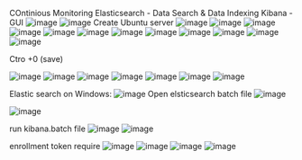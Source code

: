 COntinious Monitoring
Elasticsearch - Data Search & Data Indexing
Kibana - GUI 
![image](https://user-images.githubusercontent.com/43515480/231362084-7e868582-751a-4a5c-ad68-3d7654420ee2.png)
![image](https://user-images.githubusercontent.com/43515480/231363403-25a4c168-4d34-411f-8bf8-ecd08c3f3feb.png)
Create Ubuntu server
![image](https://user-images.githubusercontent.com/43515480/231363731-6bf6057c-da42-4b83-9b08-24966e36e4ed.png)
![image](https://user-images.githubusercontent.com/43515480/231363747-eaea0c20-626c-4754-b537-6bb15b5aa056.png)
![image](https://user-images.githubusercontent.com/43515480/231363850-6a155f95-226f-48e0-b05a-14dc9ef38061.png)
![image](https://user-images.githubusercontent.com/43515480/231363882-d7dc628d-e929-4a96-937f-373192a805bb.png)
![image](https://user-images.githubusercontent.com/43515480/231363894-fc2937d6-22e5-4395-8ad1-89ca43b128bc.png)
![image](https://user-images.githubusercontent.com/43515480/231364011-d497fc35-d000-4ce4-b020-5f508cfde445.png)
![image](https://user-images.githubusercontent.com/43515480/231364094-9512aac5-4027-4e7b-898a-95df59185d58.png)
![image](https://user-images.githubusercontent.com/43515480/231364898-6b37f740-1162-4c52-aea5-dbf8d3ad668c.png)
![image](https://user-images.githubusercontent.com/43515480/231365181-25f75479-66bb-4197-9704-c58a9a5b8f93.png)
![image](https://user-images.githubusercontent.com/43515480/231365217-789c2a42-d799-40bb-b174-93715e51328b.png)
![image](https://user-images.githubusercontent.com/43515480/231365228-432c9d14-465b-47c1-b26d-5a10a5606326.png)
![image](https://user-images.githubusercontent.com/43515480/231365358-1059707c-3619-4968-b9a7-9a39e3c1666e.png)

Ctro +0 (save)

![image](https://user-images.githubusercontent.com/43515480/231365522-4f72589e-5cac-4aff-a8b2-4b30646ac756.png)
![image](https://user-images.githubusercontent.com/43515480/231365663-fe394875-ffc7-4d57-9207-7aa1d62c09af.png)
![image](https://user-images.githubusercontent.com/43515480/231368526-d2dded1a-0abb-4d27-a57e-e7f1389a8b4c.png)
![image](https://user-images.githubusercontent.com/43515480/231370667-5eed79ba-c441-4fa4-8161-eb16eac0d195.png)
![image](https://user-images.githubusercontent.com/43515480/231370771-3381441b-458c-49c6-9722-94f97213c3c8.png)
![image](https://user-images.githubusercontent.com/43515480/231370886-5cead386-4192-4dec-a7cc-c8d2af45f901.png)
![image](https://user-images.githubusercontent.com/43515480/231370975-ef2a4e44-b253-4168-b413-ecea5c18a57a.png)


Elastic search on Windows:
![image](https://user-images.githubusercontent.com/43515480/231371914-a398ce01-d6c9-4a55-9068-60a5cf5d4427.png)
Open elsticsearch batch file
![image](https://user-images.githubusercontent.com/43515480/231372042-545c4150-b0ba-4e8a-b7d4-6b335c37772d.png)

![image](https://user-images.githubusercontent.com/43515480/231373872-bd401b44-8407-49a9-8b9c-587e54289f64.png)

run kibana.batch file
![image](https://user-images.githubusercontent.com/43515480/231374064-0a0dcd4b-d937-4756-9b7b-17b2b3a9d859.png)
![image](https://user-images.githubusercontent.com/43515480/231374169-eba334de-94e8-4799-a2e9-ae2bcb8be70e.png)

enrollment token require
![image](https://user-images.githubusercontent.com/43515480/231374249-e76637d5-c278-4220-a97b-d1d2bc4c941c.png)
![image](https://user-images.githubusercontent.com/43515480/231374330-12ec2149-9d4a-4e33-91e2-a33f9ce046a9.png)
![image](https://user-images.githubusercontent.com/43515480/231374374-178d9d2f-abae-40d2-b726-93a423060109.png)
![image](https://user-images.githubusercontent.com/43515480/231374405-2d31c139-ec56-43c1-aba2-84cd2516c31a.png)
